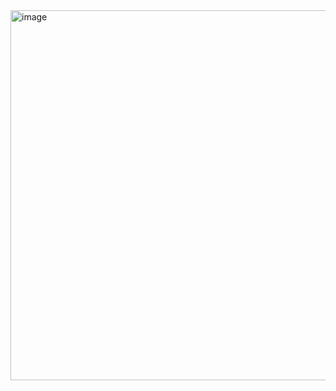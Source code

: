 <img width="811" height="592" alt="image" src="https://github.com/user-attachments/assets/fec7d564-9802-41e6-a2cc-e11f65c8d902" />
